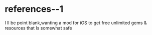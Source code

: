 # references--1
I ll be point blank,wanting a mod for iOS to get free unlimited gems &amp; resources that Is somewhat safe
